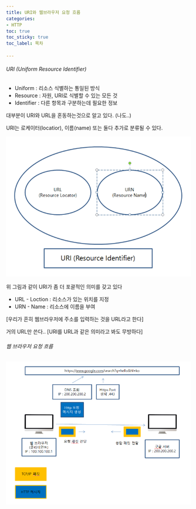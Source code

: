 ```yaml
---
title: URI와 웹브라우저 요청 흐름
categories:
- HTTP
toc: true
toc_sticky: true
toc_label: 목차

---
```


###### URI (Uniform Resource Identifier)

* Uniform : 리소스 식별하는 통일된 방식
* Resource : 자원, URI로 식별할 수 있는 모든 것
* Identifier : 다른 항목과 구분하는데 필요한 정보

대부분이 URI와 URL을 혼동하는것으로 알고 있다. (나도..)

URI는 로케이터(locatior), 이름(name) 또는 둘다 추가로 분류될 수 있다.

![image-20210103113352728](../../assets/images/2021-01-03-http-1/image-20210103113352728.png)



위 그림과 같이 URI가 좀 더 포괄적인 의미를 갖고 있다

* URL - Loction : 리소스가 있는 위치를 지정
* URN - Name : 리소스에 이름을 부여

[우리가 흔히 웹브라우저에 주소를 입력하는 것을 URL라고 한다]

거의 URL만 쓴다.. [URI를 URL과 같은 의미라고 봐도 무방하다]



###### 웹 브라우저 요청 흐름

![image-20210103120438811](../../assets/images/2021-01-03-http-1/image-20210103120438811.png)